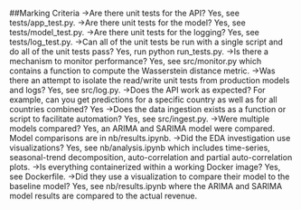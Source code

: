 ##Marking Criteria
->Are there unit tests for the API?
Yes, see tests/app_test.py.
->Are there unit tests for the model?
Yes, see tests/model_test.py.
->Are there unit tests for the logging?
Yes, see tests/log_test.py.
->Can all of the unit tests be run with a single script and do all of the unit tests pass?
Yes, run python run_tests.py.
->Is there a mechanism to monitor performance?
Yes, see src/monitor.py which contains a function to compute the Wasserstein distance metric.
->Was there an attempt to isolate the read/write unit tests from production models and logs?
Yes, see src/log.py.
->Does the API work as expected? For example, can you get predictions for a specific country as well as for all countries combined?
Yes
->Does the data ingestion exists as a function or script to facilitate automation?
Yes, see src/ingest.py.
->Were multiple models compared?
Yes, an ARIMA and SARIMA model were compared. Model comparisons are in nb/results.ipynb.
->Did the EDA investigation use visualizations?
Yes, see nb/analysis.ipynb which includes time-series, seasonal-trend decomposition, auto-correlation and partial auto-correlation plots.
->Is everything containerized within a working Docker image?
Yes, see Dockerfile.
->Did they use a visualization to compare their model to the baseline model?
Yes, see nb/results.ipynb where the ARIMA and SARIMA model results are compared to the actual revenue.
